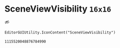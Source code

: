 # SceneViewVisibility `16x16`
<img src="/img/SceneViewVisibility.png" width=16 height=16>

``` CSharp
EditorGUIUtility.IconContent("SceneViewVisibility")
```
```
1115520048876784990
```
